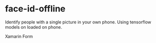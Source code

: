 # face-id-offline
Identify people with a single picture in your own phone.
Using tensorflow models on loaded on phone.

Xamarin Form
